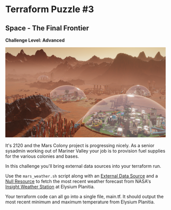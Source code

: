 # Terraform Puzzle #3
## Space - The Final Frontier
**Challenge Level: Advanced**

![](mars_colony.png)

It's 2120 and the Mars Colony project is progressing nicely. As a senior sysadmin working out of Mariner Valley your job is to provision fuel supplies for the various colonies and bases.

In this challenge you'll bring external data sources into your terraform run.

Use the `mars_weather.sh` script along with an [External Data Source](https://www.terraform.io/docs/providers/external/data_source.html) and a [Null Resource](https://www.terraform.io/docs/provisioners/null_resource.html) to fetch the most recent weather forecast from NASA's [Insight Weather Station](https://mars.nasa.gov/insight/weather/) at Elysium Planitia.

Your terraform code can all go into a single file, main.tf. It should output the most recent minimum and maximum temperature from Elysium Planitia.